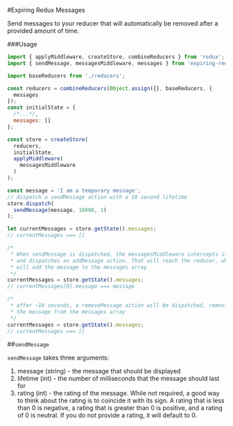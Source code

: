 #Expiring Redux Messages

Send messages to your reducer that will automatically be removed after a provided amount of time.

###Usage

```javascript
import { applyMiddleware, createStore, combineReducers } from 'redux';
import { sendMessage, messagesMiddleware, messages } from 'expiring-redux-messages';

import baseReducers from './reducers';

const reducers = combineReducers(Object.assign({}, baseReducers, {
  messages
});
const initialState = {
  /*...*/,
  messages: []
};

const store = createStore(
  reducers,
  initialState,
  applyMiddleware(
    messagesMiddleware
  )
);

const message = 'I am a temporary message';
// dispatch a sendMessage action with a 10 second lifetime
store.dispatch(
  sendMessage(message, 10000, 1)
);

let currentMessages = store.getState().messages;
// currentMessages === []

/*
 * When sendMessage is dispatched, the messagesMiddleware intercepts it
 * and dispatches an addMessage action. That will reach the reducer, which
 * will add the message to the messages array
 */
currentMessages = store.getState().messages;
// currentMessages[0].message === message

/*
 * after ~10 seconds, a removeMessage action will be dispatched, removing
 * the message from the messages array
 */
currentMessages = store.getState().messages;
// currentMessages === []
```

##`sendMessage`

`sendMessage` takes three arguments:

1. message (string) - the message that should be displayed
2. lifetime (int) - the number of milliseconds that the message should last for
3. rating (int) - the rating of the message. While not required, a good way to think about the rating is to coincide it with its sign. A rating that is less than 0 is negative, a rating that is greater than 0 is positive, and a rating of 0 is neutral. If you do not provide a rating, it will default to 0.
